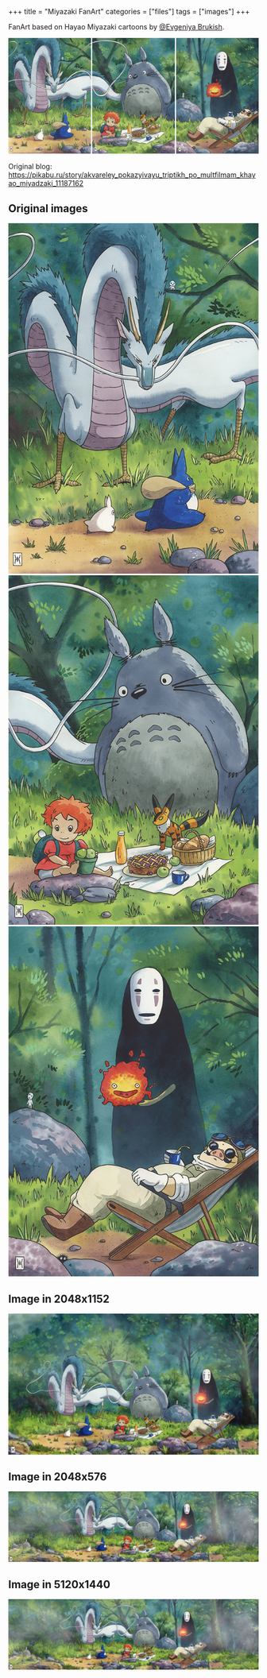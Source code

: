 +++
title = "Miyazaki FanArt"
categories = ["files"]
tags = ["images"]
+++

FanArt based on Hayao Miyazaki cartoons by [@Evgeniya Brukish](https://pikabu.ru/@EvgeniyaBrukish).
<!--more-->
![preview](/files/images/art/mitazaki-by-eb/eb-240202-preview.jpg)

Original blog: https://pikabu.ru/story/akvareley_pokazyivayu_triptikh_po_multfilmam_khayao_miyadzaki_11187162

## Original images
[![preview](/files/images/art/mitazaki-by-eb/eb-240202-orig-01.jpg)](/files/images/art/mitazaki-by-eb/eb-240202-orig-01.jpg)
[![preview](/files/images/art/mitazaki-by-eb/eb-240202-orig-02.jpg)](/files/images/art/mitazaki-by-eb/eb-240202-orig-02.jpg)
[![preview](/files/images/art/mitazaki-by-eb/eb-240202-orig-03.jpg)](/files/images/art/mitazaki-by-eb/eb-240202-orig-03.jpg)
## Image in 2048x1152
[![preview](/files/images/art/mitazaki-by-eb/eb-240202-2048x1152.jpg)](/files/images/art/mitazaki-by-eb/eb-240202-2048x1152.jpg)
## Image in 2048x576
[![preview](/files/images/art/mitazaki-by-eb/eb-240202-2048x576.jpg)](/files/images/art/mitazaki-by-eb/eb-240202-2048x576.jpg)
## Image in 5120x1440
[![preview](/files/images/art/mitazaki-by-eb/eb-240202-2048x576.jpg)](/files/images/art/mitazaki-by-eb/eb-240202-5120x1440.jpg)
